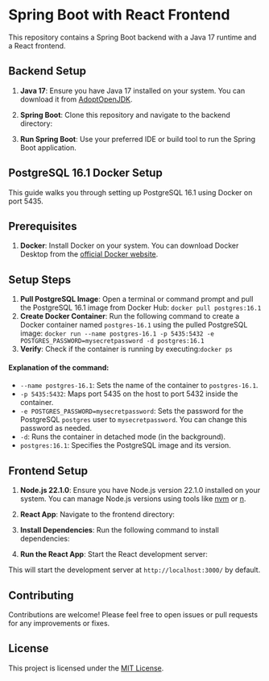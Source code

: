 # Spring Boot with React Frontend

This repository contains a Spring Boot backend with a Java 17 runtime and a React frontend.

## Backend Setup

1. **Java 17**: Ensure you have Java 17 installed on your system. You can download it from [AdoptOpenJDK](https://adoptopenjdk.net/).

2. **Spring Boot**: Clone this repository and navigate to the backend directory:
3. **Run Spring Boot**: Use your preferred IDE or build tool to run the Spring Boot application.

## PostgreSQL 16.1 Docker Setup

This guide walks you through setting up PostgreSQL 16.1 using Docker on port 5435.

## Prerequisites

1. **Docker**: Install Docker on your system. You can download Docker Desktop from the [official Docker website](https://www.docker.com/products/docker-desktop).

## Setup Steps

1. **Pull PostgreSQL Image**: Open a terminal or command prompt and pull the PostgreSQL 16.1 image from Docker Hub:
   ```docker pull postgres:16.1```
2. **Create Docker Container**: Run the following command to create a Docker container named `postgres-16.1` using the pulled PostgreSQL image:
   ```docker run --name postgres-16.1 -p 5435:5432 -e POSTGRES_PASSWORD=mysecretpassword -d postgres:16.1```
3. **Verify**: Check if the container is running by executing:```docker ps```
#### Explanation of the command:
- `--name postgres-16.1`: Sets the name of the container to `postgres-16.1`.
- `-p 5435:5432`: Maps port 5435 on the host to port 5432 inside the container.
- `-e POSTGRES_PASSWORD=mysecretpassword`: Sets the password for the PostgreSQL `postgres` user to `mysecretpassword`. You can change this password as needed.
- `-d`: Runs the container in detached mode (in the background).
- `postgres:16.1`: Specifies the PostgreSQL image and its version.

## Frontend Setup

1. **Node.js 22.1.0**: Ensure you have Node.js version 22.1.0 installed on your system. You can manage Node.js versions using tools like [nvm](https://github.com/nvm-sh/nvm) or [n](https://github.com/tj/n).

2. **React App**: Navigate to the frontend directory:
3. **Install Dependencies**: Run the following command to install dependencies:

4. **Run the React App**: Start the React development server:

This will start the development server at `http://localhost:3000/` by default.

## Contributing

Contributions are welcome! Please feel free to open issues or pull requests for any improvements or fixes.

## License

This project is licensed under the [MIT License](LICENSE).
